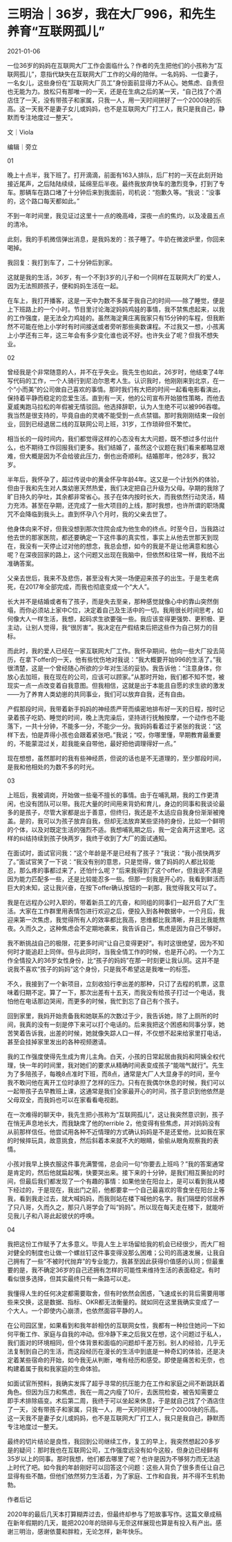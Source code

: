 # 三明治｜36岁，我在大厂996，和先生养育“互联网孤儿”

2021-01-06

一位36岁的妈妈在互联网大厂工作会面临什么？作者的先生把他们的小孩称为“互联网孤儿”，意指代缺失在互联网大厂工作的父母的陪伴。一名妈妈、一位妻子，一名女儿，这些身份在“互联网大厂员工”身份面前显得力不从心。她焦虑、自责但也无能为力。放松只有那唯一的一天，还是在生病之后的某一天，“自己找了个酒店住了一天，没有带孩子和家属，只我一人，用一天时间拼好了一个2000块的乐高。这一天我不是妻子女儿或妈妈，也不是互联网大厂打工人，我只是我自己，静默而专注地度过一整天”。

文｜Viola

编辑｜旁立

01

晚上十点半，我下班了。打开滴滴，前面有163人排队，后厂村的一天在此刻开始接近尾声，之后陆陆续续，延绵至后半夜。最终我放弃快车的激烈竞争，打到了专车。那辆车在路口堵了十分钟后来到我面前，司机说：“抱歉久等。“我说：“没事的，这个路口每天都如此。”

不到一年时间里，我见证过这里十一点的晚高峰，深夜一点的焦灼，以及凌晨五点的清冷。

此刻，我的手机微信弹出消息，是我妈发的：孩子睡了。牛奶在微波炉里，你回来喝掉。

我回复：我打到车了，二十分钟后到家。

这就是我的生活，36岁，有一个不到3岁的儿子和一个同样在互联网大厂的爱人，因为无法照顾孩子，便和妈妈生活在一起。

在车上，我打开播客，这是一天中为数不多属于我自己的时间——除了睡觉，便是上下班路上的一个小时。节目里讨论海淀妈妈鸡娃的事情，我不禁焦虑起来，以我的工作强度，是无法全力鸡娃的。虽然海淀黄庄离我家只有15分钟的车程，但我断然不可能在他上小学时有时间接送或者旁听那些奥数课程。不过我又一想，小孩离上小学还有三年，这三年会有多少变化谁也说不好。也许失业了呢？但我不想失业。

02

曾经我是个非常随意的人，并不在乎失业。我先生也如此，26岁时，他结束了4年写代码的工作，一个人骑行到尼泊尔思考人生。认识我时，他刚刚来到北京，在一个“小而美”的公司做自己喜欢的事情。那时我们有大把的时间一起看电影看演出，保持着平静而稳定的恋爱生活。直到有一天，他的公司宣布开始狼性策略，而他去夏威夷跑马拉松的年假被无情驳回。他选择辞职，认为人生绝不可以被996吞噬。我当然是很支持的，毕竟自由的灵魂不能受到一点点禁锢。那时我刚刚结束一段创业，回到已经退居二线的互联网公司上班，31岁，工作琐碎但不繁忙。

相当长的一段时间内，我们都觉得这样的心态没有太大问题，既不想过多付出什么，也不期待工作回报我们更多。我们结婚了，虽然这个议题在我们看来都略显艰难，但大概是因为不会给彼此压力，倒也出奇顺利。结婚那年，他28岁，我32岁。

半年后，我怀孕了，超过传说中的黄金怀孕年龄4年。这又是一个计划外的体验，但由于我和先生对人类幼崽天然热爱，我们决定把自己升级为父母。孕期的我除了旷日持久的孕吐，其余都非常省心。孩子在体内按时长大，而我依然行动灵活，精力充沛。甚至在孕期，还完成了一些大项目的上线，那时我想，也许所谓的职场魔咒不会降临到我头上。直到怀孕八个月时，我的父亲去世了。

他身体向来不好，但我没想到那次住院会成为他生命的终点。时至今日，当我路过他去世的那家医院，都还要确定一下这件事的真实性，事实上从他去世那天到现在，我没有一天停止过对他的想念，我总会想，如今的我是不是让他满意和放心呢？在深夜回家的路上，这个问题又出现在我脑中，但依然和往常一样，我给不出准确答案。

父亲去世后，我来不及悲伤，甚至没有大哭一场便迎来孩子的出生。于是生老病死，在2017年全部完成，而我也彻底变成一个“大人”。

长大并不是结婚或者有了孩子，而是失去至亲，那种感觉就像心中的靠山突然倒塌，而你必须站上家中C位，决定着自己及生活中的一切。我用很长时间思考，如何像大人一样生活，我想，起码求生欲要强一些。我应该变得更强势、更积极、更主动，让别人觉得，我“很厉害”。我决定在产假结束后把这些作为自己努力的目标。

而此时，我的爱人已经在一家互联网大厂工作。我怀孕期间，他向一些大厂投去简历，在拿下offer的一天，他有些忧伤地对我说：“我大概要开始996的生活了。”我很清楚，这是一个曾经随心所欲的少年对生活的妥协。我告诉他：“注意身体，你放心去加班，我在现在的公司，应该可以顾家。”从那时开始，我们都不知不觉，被现实一点一点改变着自我意图。但我相信，这就是出于本能且自愿的求生欲的激发——为了养育人类幼崽的共同事业，我们可以放弃自我，还有自由。

产假那段时间，我带着新手妈妈的神经质严苛而缜密地排布好一天的日程，按时记录着孩子吃奶、睡觉的时间，晚上洗完澡后，坚持进行抚触按摩，一个动作也不能落下，一共十分钟，不能多一分，不能少一分。我妈妈看着过于紧张的我说：“这样下去，怕是弄得小孩也会跟着紧张吧。”我说；“哎，你哪里懂，早期教育最重要的，不能蒙混过关，趁我能亲自带他，最好把他调理得好一点。”

现在想想，虽然那时的我有些神经质，但说的话也是不无道理的，至少那段时间，是我和他相处的为数不多的时光。

03

上班后，我被调岗，开始做一些毫不擅长的事情。由于在哺乳期，我的工作更清闲，也没有团队可以带。我花大量的时间用来背奶和育儿，身边的同事和我谈论最多的是孩子，尽管大家都是出于善意，但终归，我还是不太适应自我身份渐渐被掩盖。是的，我可以为孩子放弃自我，但却无法放弃某些坚持的身份，比如一个鲜明的个体，以及对既定生活的强烈不适。我想哺乳期之后，我一定会离开这里吧。这样的纠结持续到孩子快两岁，我终于收到了大厂的面试通知。

在面试时，面试官问我：“这个年龄是不是已经有了孩子？”我说：“我小孩快两岁了。”面试官笑了一下说：“我没有别的意思，只是觉得，做了妈妈的人都比较能忍，那么疼的事都过来了，还怕什么呢？”后来我得到了这个offer，但我说不清是因为能力匹配多一些，还是比较能忍多一些。但那一刻我是开心的，我看到鲜活而巨大的未知，这让我兴奋，在按下offer确认按钮的一刹那，我觉得我又可以了。

我是在远程办公时入职的，带着新员工的亢奋，和同组的同事们一起开启了大厂生活。大家在工作群里用表情包进行欢迎之后，便投入到各种数据中，一个月后，我迎来第一次焦虑，我觉得所有人的效率都比我高，思维都比我清晰，并且比我能熬夜。久而久之，这种焦虑会不定期地袭来，我告诉自己，焦虑是因为自己不够好。

我不断挑战自己的极限，花更多时间“让自己变得更好”。有时这很绝望，因为不知何时才能追赶上同伴。但与此同时，当我全情工作的时候，也是开心的。一个为工作全情投入的36岁女性身份，比“孩子的妈妈”在那一时刻更让我认同。这并不是说我不喜欢“孩子的妈妈”这个身份，只是我不希望这是我唯一的标签。

不久，我接到了一个新项目，立刻收拾行李出差的那种，只订了去程的机票，这意味着归期不定。算了一下，那次出差有十五天，而我没有给孩子打过一个电话，我怕他在电话那边哭闹，而更多的时候，我忙到忘了自己有个孩子。

回到家里，我妈开始责备我和她联系的次数过于少，我告诉她，除了上厕所的时间，我真的没有一刻是停下来可以打个电话的。后来我把这个困惑和同事分享，她苦笑着告诉我，出差的时候，她就像失踪人口一样，不仅想不起来给家里打电话，甚至会挂掉家里发出的各种视频邀请。

我的工作强度使得先生成为育儿主角。白天，小孩的日常起居由我妈和阿姨全权代理，快一年的时间里，我对她们的要求从精确时间表变成孩子“能喘气就行”。先生为了多陪孩子，每晚8点准时下班，而8点，通常是大厂人大显身手的时间，至今我不敢问他在离开工位时承担了怎样的压力。只有在我偶尔休息的时候，我们可以一起带孩子去早教班上课，这通常是我们全家最开心的时间，孩子意识到他依然是父母双全，而我妈也可以在家看看电视剧。

在一次难得的聊天中，我先生把小孩称为“互联网孤儿”，这让我突然意识到，孩子在悄无声息地长大，而我缺席了他的terrible 2，他变得有些焦虑，并对妈妈没有从前那样信任。他尝试用各种不近情理的方式确认妈妈是不是还爱他，比如我在家的时候摔玩具，故意挑食，然后斜着本来就不大的眼睛，偷偷从眼角观察我的表情。

小孩对我早上换衣服这件事充满警惕，总会问一句“你要去上班吗？”我的答案通常是肯定的，然后他就扁起嘴，快要哭出来。接下来的十分钟，是我们相互撕扯的时间，但最后我们都发现了一个有趣的事情：如果他坐在阳台上，是可以看到我从楼下经过的，于是现在，我出门之前，他都要拿一个自己最喜欢的零食坐在阳台上等我，看到我走过去，就大喊妈妈，而我则站在楼下喊他的名字。我们隔壁的邻居养了只八哥，久而久之，那只八哥学会了叫“妈妈”。所以现在每天走在楼下，就能听见我儿子和八哥此起彼伏的呼唤。

04

我把这份工作赋予了太多意义。毕竟人生上半场留给我的机会已经很少，而大厂相对健全的制度也让做一个螺丝钉这件事变得没那么困难；公司的高速发展，让我自己拥有了一些“不被时代抛弃”的专业能力，我甚至因此获得价值感的认同；但最重要的是，我不确定36岁的自己还拥有怎样的可能性来维持生活的表面稳定。有时看似很多选择，但其实最终只有一条路可以走。

我懂得人生的任何决定都需要取舍，但有时依然会困惑，飞速成长的背后需要用哪些来交换，这是数据、指标、OKR都无法衡量的。就如同在这里我确实变成了一个大人。一个即使内心崩溃，也依然面容平静的人。

在公司园区里，如果看到和我年龄相仿的互联网女性，我都有一种拉住她问一下如何平衡工作、家庭与自我的冲动。但冷静下来之后我又在想，这个问题过于私人，我们面对的环境相同，但个体背景和面临的问题却千差万别。别人的经验，几乎无法复制到自己的生活，而这段经历在漫长的生活中到底是一种奇幻的体验，还是决定着某些宿命的开始，如今我无从判断，唯有经历和感受。即使是痛苦和无奈，也构建着属于我和我家庭的生命体验。

如面试官所预料，我确实发挥了超乎寻常的抗压能力在工作和家庭之间不断跳跃着角色。但因为压力和焦虑，我在一周之内瘦了10斤，去医院检查，被告知需要立即手术排除癌变。术后第二周，我终于可以坐起来休息，于是就自己找了个酒店住了一天，没有带孩子和家属，只我一人，用一天时间拼好了一个2000块的乐高。这一天我不是妻子女儿或妈妈，也不是互联网大厂打工人，我只是我自己，静默而专注地度过一整天。

最终的切片结论是良性，我回到公司继续工作，复工的早上，我突然想起20多岁是的疑问：那时我也在互联网公司，工作强度远没有如今这般，但身边已经鲜有35岁以上的同事。那时我想，他们都去哪里了呢？也许是因为不够努力而无法追上时代了吧。如今我的年龄刚好可以回答这个问题：这些人背负了很多责任让自己显得有些不酷，但他们依然努力生活着，为了家庭、工作和自我，并不得不生机勃勃。

作者后记

2020年的最后几天本打算糊弄过去，但最终却参与了短故事写作。这篇文章成稿在新年假期的几天，能把2020年的琐碎与无奈这样展现也算是有投入有产出。感谢三明治，感谢依蔓和胖粒，无论怎样，新年快乐。

